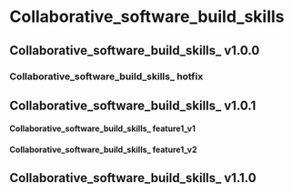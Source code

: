 # Collaborative_software_build_skills
## Collaborative_software_build_skills_ v1.0.0
### Collaborative_software_build_skills_ hotfix
## Collaborative_software_build_skills_ v1.0.1
#### Collaborative_software_build_skills_ feature1_v1
#### Collaborative_software_build_skills_ feature1_v2
## Collaborative_software_build_skills_ v1.1.0